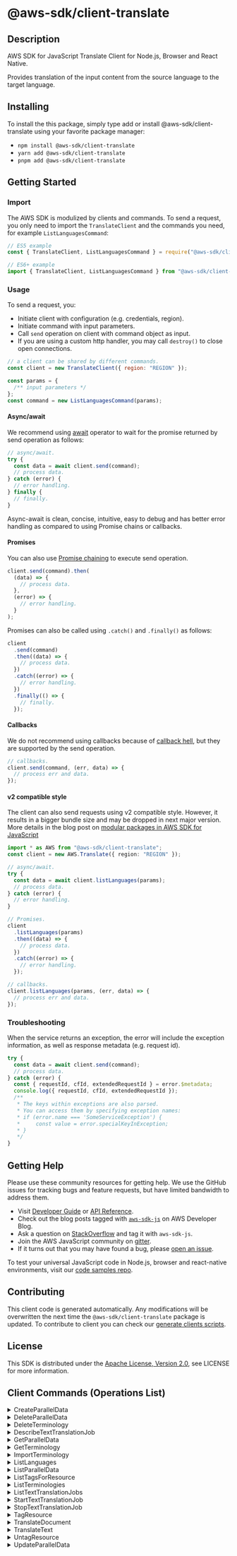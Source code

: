 <!-- generated file, do not edit directly -->

# @aws-sdk/client-translate

## Description

AWS SDK for JavaScript Translate Client for Node.js, Browser and React Native.

<p>Provides translation of the input content from the source language to the target language.</p>

## Installing

To install the this package, simply type add or install @aws-sdk/client-translate
using your favorite package manager:

- `npm install @aws-sdk/client-translate`
- `yarn add @aws-sdk/client-translate`
- `pnpm add @aws-sdk/client-translate`

## Getting Started

### Import

The AWS SDK is modulized by clients and commands.
To send a request, you only need to import the `TranslateClient` and
the commands you need, for example `ListLanguagesCommand`:

```js
// ES5 example
const { TranslateClient, ListLanguagesCommand } = require("@aws-sdk/client-translate");
```

```ts
// ES6+ example
import { TranslateClient, ListLanguagesCommand } from "@aws-sdk/client-translate";
```

### Usage

To send a request, you:

- Initiate client with configuration (e.g. credentials, region).
- Initiate command with input parameters.
- Call `send` operation on client with command object as input.
- If you are using a custom http handler, you may call `destroy()` to close open connections.

```js
// a client can be shared by different commands.
const client = new TranslateClient({ region: "REGION" });

const params = {
  /** input parameters */
};
const command = new ListLanguagesCommand(params);
```

#### Async/await

We recommend using [await](https://developer.mozilla.org/en-US/docs/Web/JavaScript/Reference/Operators/await)
operator to wait for the promise returned by send operation as follows:

```js
// async/await.
try {
  const data = await client.send(command);
  // process data.
} catch (error) {
  // error handling.
} finally {
  // finally.
}
```

Async-await is clean, concise, intuitive, easy to debug and has better error handling
as compared to using Promise chains or callbacks.

#### Promises

You can also use [Promise chaining](https://developer.mozilla.org/en-US/docs/Web/JavaScript/Guide/Using_promises#chaining)
to execute send operation.

```js
client.send(command).then(
  (data) => {
    // process data.
  },
  (error) => {
    // error handling.
  }
);
```

Promises can also be called using `.catch()` and `.finally()` as follows:

```js
client
  .send(command)
  .then((data) => {
    // process data.
  })
  .catch((error) => {
    // error handling.
  })
  .finally(() => {
    // finally.
  });
```

#### Callbacks

We do not recommend using callbacks because of [callback hell](http://callbackhell.com/),
but they are supported by the send operation.

```js
// callbacks.
client.send(command, (err, data) => {
  // process err and data.
});
```

#### v2 compatible style

The client can also send requests using v2 compatible style.
However, it results in a bigger bundle size and may be dropped in next major version. More details in the blog post
on [modular packages in AWS SDK for JavaScript](https://aws.amazon.com/blogs/developer/modular-packages-in-aws-sdk-for-javascript/)

```ts
import * as AWS from "@aws-sdk/client-translate";
const client = new AWS.Translate({ region: "REGION" });

// async/await.
try {
  const data = await client.listLanguages(params);
  // process data.
} catch (error) {
  // error handling.
}

// Promises.
client
  .listLanguages(params)
  .then((data) => {
    // process data.
  })
  .catch((error) => {
    // error handling.
  });

// callbacks.
client.listLanguages(params, (err, data) => {
  // process err and data.
});
```

### Troubleshooting

When the service returns an exception, the error will include the exception information,
as well as response metadata (e.g. request id).

```js
try {
  const data = await client.send(command);
  // process data.
} catch (error) {
  const { requestId, cfId, extendedRequestId } = error.$metadata;
  console.log({ requestId, cfId, extendedRequestId });
  /**
   * The keys within exceptions are also parsed.
   * You can access them by specifying exception names:
   * if (error.name === 'SomeServiceException') {
   *     const value = error.specialKeyInException;
   * }
   */
}
```

## Getting Help

Please use these community resources for getting help.
We use the GitHub issues for tracking bugs and feature requests, but have limited bandwidth to address them.

- Visit [Developer Guide](https://docs.aws.amazon.com/sdk-for-javascript/v3/developer-guide/welcome.html)
  or [API Reference](https://docs.aws.amazon.com/AWSJavaScriptSDK/v3/latest/index.html).
- Check out the blog posts tagged with [`aws-sdk-js`](https://aws.amazon.com/blogs/developer/tag/aws-sdk-js/)
  on AWS Developer Blog.
- Ask a question on [StackOverflow](https://stackoverflow.com/questions/tagged/aws-sdk-js) and tag it with `aws-sdk-js`.
- Join the AWS JavaScript community on [gitter](https://gitter.im/aws/aws-sdk-js-v3).
- If it turns out that you may have found a bug, please [open an issue](https://github.com/aws/aws-sdk-js-v3/issues/new/choose).

To test your universal JavaScript code in Node.js, browser and react-native environments,
visit our [code samples repo](https://github.com/aws-samples/aws-sdk-js-tests).

## Contributing

This client code is generated automatically. Any modifications will be overwritten the next time the `@aws-sdk/client-translate` package is updated.
To contribute to client you can check our [generate clients scripts](https://github.com/aws/aws-sdk-js-v3/tree/main/scripts/generate-clients).

## License

This SDK is distributed under the
[Apache License, Version 2.0](http://www.apache.org/licenses/LICENSE-2.0),
see LICENSE for more information.

## Client Commands (Operations List)

<details>
<summary>
CreateParallelData
</summary>

[Command API Reference](https://docs.aws.amazon.com/AWSJavaScriptSDK/v3/latest/client/translate/command/CreateParallelDataCommand/) / [Input](https://docs.aws.amazon.com/AWSJavaScriptSDK/v3/latest/Package/-aws-sdk-client-translate/Interface/CreateParallelDataCommandInput/) / [Output](https://docs.aws.amazon.com/AWSJavaScriptSDK/v3/latest/Package/-aws-sdk-client-translate/Interface/CreateParallelDataCommandOutput/)

</details>
<details>
<summary>
DeleteParallelData
</summary>

[Command API Reference](https://docs.aws.amazon.com/AWSJavaScriptSDK/v3/latest/client/translate/command/DeleteParallelDataCommand/) / [Input](https://docs.aws.amazon.com/AWSJavaScriptSDK/v3/latest/Package/-aws-sdk-client-translate/Interface/DeleteParallelDataCommandInput/) / [Output](https://docs.aws.amazon.com/AWSJavaScriptSDK/v3/latest/Package/-aws-sdk-client-translate/Interface/DeleteParallelDataCommandOutput/)

</details>
<details>
<summary>
DeleteTerminology
</summary>

[Command API Reference](https://docs.aws.amazon.com/AWSJavaScriptSDK/v3/latest/client/translate/command/DeleteTerminologyCommand/) / [Input](https://docs.aws.amazon.com/AWSJavaScriptSDK/v3/latest/Package/-aws-sdk-client-translate/Interface/DeleteTerminologyCommandInput/) / [Output](https://docs.aws.amazon.com/AWSJavaScriptSDK/v3/latest/Package/-aws-sdk-client-translate/Interface/DeleteTerminologyCommandOutput/)

</details>
<details>
<summary>
DescribeTextTranslationJob
</summary>

[Command API Reference](https://docs.aws.amazon.com/AWSJavaScriptSDK/v3/latest/client/translate/command/DescribeTextTranslationJobCommand/) / [Input](https://docs.aws.amazon.com/AWSJavaScriptSDK/v3/latest/Package/-aws-sdk-client-translate/Interface/DescribeTextTranslationJobCommandInput/) / [Output](https://docs.aws.amazon.com/AWSJavaScriptSDK/v3/latest/Package/-aws-sdk-client-translate/Interface/DescribeTextTranslationJobCommandOutput/)

</details>
<details>
<summary>
GetParallelData
</summary>

[Command API Reference](https://docs.aws.amazon.com/AWSJavaScriptSDK/v3/latest/client/translate/command/GetParallelDataCommand/) / [Input](https://docs.aws.amazon.com/AWSJavaScriptSDK/v3/latest/Package/-aws-sdk-client-translate/Interface/GetParallelDataCommandInput/) / [Output](https://docs.aws.amazon.com/AWSJavaScriptSDK/v3/latest/Package/-aws-sdk-client-translate/Interface/GetParallelDataCommandOutput/)

</details>
<details>
<summary>
GetTerminology
</summary>

[Command API Reference](https://docs.aws.amazon.com/AWSJavaScriptSDK/v3/latest/client/translate/command/GetTerminologyCommand/) / [Input](https://docs.aws.amazon.com/AWSJavaScriptSDK/v3/latest/Package/-aws-sdk-client-translate/Interface/GetTerminologyCommandInput/) / [Output](https://docs.aws.amazon.com/AWSJavaScriptSDK/v3/latest/Package/-aws-sdk-client-translate/Interface/GetTerminologyCommandOutput/)

</details>
<details>
<summary>
ImportTerminology
</summary>

[Command API Reference](https://docs.aws.amazon.com/AWSJavaScriptSDK/v3/latest/client/translate/command/ImportTerminologyCommand/) / [Input](https://docs.aws.amazon.com/AWSJavaScriptSDK/v3/latest/Package/-aws-sdk-client-translate/Interface/ImportTerminologyCommandInput/) / [Output](https://docs.aws.amazon.com/AWSJavaScriptSDK/v3/latest/Package/-aws-sdk-client-translate/Interface/ImportTerminologyCommandOutput/)

</details>
<details>
<summary>
ListLanguages
</summary>

[Command API Reference](https://docs.aws.amazon.com/AWSJavaScriptSDK/v3/latest/client/translate/command/ListLanguagesCommand/) / [Input](https://docs.aws.amazon.com/AWSJavaScriptSDK/v3/latest/Package/-aws-sdk-client-translate/Interface/ListLanguagesCommandInput/) / [Output](https://docs.aws.amazon.com/AWSJavaScriptSDK/v3/latest/Package/-aws-sdk-client-translate/Interface/ListLanguagesCommandOutput/)

</details>
<details>
<summary>
ListParallelData
</summary>

[Command API Reference](https://docs.aws.amazon.com/AWSJavaScriptSDK/v3/latest/client/translate/command/ListParallelDataCommand/) / [Input](https://docs.aws.amazon.com/AWSJavaScriptSDK/v3/latest/Package/-aws-sdk-client-translate/Interface/ListParallelDataCommandInput/) / [Output](https://docs.aws.amazon.com/AWSJavaScriptSDK/v3/latest/Package/-aws-sdk-client-translate/Interface/ListParallelDataCommandOutput/)

</details>
<details>
<summary>
ListTagsForResource
</summary>

[Command API Reference](https://docs.aws.amazon.com/AWSJavaScriptSDK/v3/latest/client/translate/command/ListTagsForResourceCommand/) / [Input](https://docs.aws.amazon.com/AWSJavaScriptSDK/v3/latest/Package/-aws-sdk-client-translate/Interface/ListTagsForResourceCommandInput/) / [Output](https://docs.aws.amazon.com/AWSJavaScriptSDK/v3/latest/Package/-aws-sdk-client-translate/Interface/ListTagsForResourceCommandOutput/)

</details>
<details>
<summary>
ListTerminologies
</summary>

[Command API Reference](https://docs.aws.amazon.com/AWSJavaScriptSDK/v3/latest/client/translate/command/ListTerminologiesCommand/) / [Input](https://docs.aws.amazon.com/AWSJavaScriptSDK/v3/latest/Package/-aws-sdk-client-translate/Interface/ListTerminologiesCommandInput/) / [Output](https://docs.aws.amazon.com/AWSJavaScriptSDK/v3/latest/Package/-aws-sdk-client-translate/Interface/ListTerminologiesCommandOutput/)

</details>
<details>
<summary>
ListTextTranslationJobs
</summary>

[Command API Reference](https://docs.aws.amazon.com/AWSJavaScriptSDK/v3/latest/client/translate/command/ListTextTranslationJobsCommand/) / [Input](https://docs.aws.amazon.com/AWSJavaScriptSDK/v3/latest/Package/-aws-sdk-client-translate/Interface/ListTextTranslationJobsCommandInput/) / [Output](https://docs.aws.amazon.com/AWSJavaScriptSDK/v3/latest/Package/-aws-sdk-client-translate/Interface/ListTextTranslationJobsCommandOutput/)

</details>
<details>
<summary>
StartTextTranslationJob
</summary>

[Command API Reference](https://docs.aws.amazon.com/AWSJavaScriptSDK/v3/latest/client/translate/command/StartTextTranslationJobCommand/) / [Input](https://docs.aws.amazon.com/AWSJavaScriptSDK/v3/latest/Package/-aws-sdk-client-translate/Interface/StartTextTranslationJobCommandInput/) / [Output](https://docs.aws.amazon.com/AWSJavaScriptSDK/v3/latest/Package/-aws-sdk-client-translate/Interface/StartTextTranslationJobCommandOutput/)

</details>
<details>
<summary>
StopTextTranslationJob
</summary>

[Command API Reference](https://docs.aws.amazon.com/AWSJavaScriptSDK/v3/latest/client/translate/command/StopTextTranslationJobCommand/) / [Input](https://docs.aws.amazon.com/AWSJavaScriptSDK/v3/latest/Package/-aws-sdk-client-translate/Interface/StopTextTranslationJobCommandInput/) / [Output](https://docs.aws.amazon.com/AWSJavaScriptSDK/v3/latest/Package/-aws-sdk-client-translate/Interface/StopTextTranslationJobCommandOutput/)

</details>
<details>
<summary>
TagResource
</summary>

[Command API Reference](https://docs.aws.amazon.com/AWSJavaScriptSDK/v3/latest/client/translate/command/TagResourceCommand/) / [Input](https://docs.aws.amazon.com/AWSJavaScriptSDK/v3/latest/Package/-aws-sdk-client-translate/Interface/TagResourceCommandInput/) / [Output](https://docs.aws.amazon.com/AWSJavaScriptSDK/v3/latest/Package/-aws-sdk-client-translate/Interface/TagResourceCommandOutput/)

</details>
<details>
<summary>
TranslateDocument
</summary>

[Command API Reference](https://docs.aws.amazon.com/AWSJavaScriptSDK/v3/latest/client/translate/command/TranslateDocumentCommand/) / [Input](https://docs.aws.amazon.com/AWSJavaScriptSDK/v3/latest/Package/-aws-sdk-client-translate/Interface/TranslateDocumentCommandInput/) / [Output](https://docs.aws.amazon.com/AWSJavaScriptSDK/v3/latest/Package/-aws-sdk-client-translate/Interface/TranslateDocumentCommandOutput/)

</details>
<details>
<summary>
TranslateText
</summary>

[Command API Reference](https://docs.aws.amazon.com/AWSJavaScriptSDK/v3/latest/client/translate/command/TranslateTextCommand/) / [Input](https://docs.aws.amazon.com/AWSJavaScriptSDK/v3/latest/Package/-aws-sdk-client-translate/Interface/TranslateTextCommandInput/) / [Output](https://docs.aws.amazon.com/AWSJavaScriptSDK/v3/latest/Package/-aws-sdk-client-translate/Interface/TranslateTextCommandOutput/)

</details>
<details>
<summary>
UntagResource
</summary>

[Command API Reference](https://docs.aws.amazon.com/AWSJavaScriptSDK/v3/latest/client/translate/command/UntagResourceCommand/) / [Input](https://docs.aws.amazon.com/AWSJavaScriptSDK/v3/latest/Package/-aws-sdk-client-translate/Interface/UntagResourceCommandInput/) / [Output](https://docs.aws.amazon.com/AWSJavaScriptSDK/v3/latest/Package/-aws-sdk-client-translate/Interface/UntagResourceCommandOutput/)

</details>
<details>
<summary>
UpdateParallelData
</summary>

[Command API Reference](https://docs.aws.amazon.com/AWSJavaScriptSDK/v3/latest/client/translate/command/UpdateParallelDataCommand/) / [Input](https://docs.aws.amazon.com/AWSJavaScriptSDK/v3/latest/Package/-aws-sdk-client-translate/Interface/UpdateParallelDataCommandInput/) / [Output](https://docs.aws.amazon.com/AWSJavaScriptSDK/v3/latest/Package/-aws-sdk-client-translate/Interface/UpdateParallelDataCommandOutput/)

</details>
